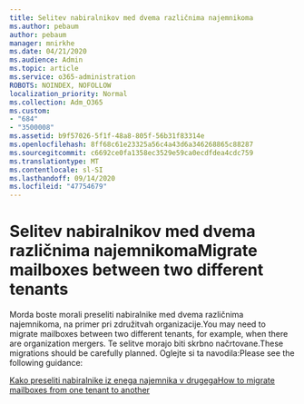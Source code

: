 ```yaml
---
title: Selitev nabiralnikov med dvema različnima najemnikoma
ms.author: pebaum
author: pebaum
manager: mnirkhe
ms.date: 04/21/2020
ms.audience: Admin
ms.topic: article
ms.service: o365-administration
ROBOTS: NOINDEX, NOFOLLOW
localization_priority: Normal
ms.collection: Adm_O365
ms.custom:
- "684"
- "3500008"
ms.assetid: b9f57026-5f1f-48a8-805f-56b31f83314e
ms.openlocfilehash: 8ff68c61e23325a56c4a43d6a346268865c88287
ms.sourcegitcommit: c6692ce0fa1358ec3529e59ca0ecdfdea4cdc759
ms.translationtype: MT
ms.contentlocale: sl-SI
ms.lasthandoff: 09/14/2020
ms.locfileid: "47754679"
---
```

# <a name="migrate-mailboxes-between-two-different-tenants"></a><span data-ttu-id="0672c-102">Selitev nabiralnikov med dvema različnima najemnikoma</span><span class="sxs-lookup"><span data-stu-id="0672c-102">Migrate mailboxes between two different tenants</span></span>

<span data-ttu-id="0672c-103">Morda boste morali preseliti nabiralnike med dvema različnima najemnikoma, na primer pri združitvah organizacije.</span><span class="sxs-lookup"><span data-stu-id="0672c-103">You may need to migrate mailboxes between two different tenants, for example, when there are organization mergers.</span></span> <span data-ttu-id="0672c-104">Te selitve morajo biti skrbno načrtovane.</span><span class="sxs-lookup"><span data-stu-id="0672c-104">These migrations should be carefully planned.</span></span> <span data-ttu-id="0672c-105">Oglejte si ta navodila:</span><span class="sxs-lookup"><span data-stu-id="0672c-105">Please see the following guidance:</span></span>
  
[<span data-ttu-id="0672c-106">Kako preseliti nabiralnike iz enega najemnika v drugega</span><span class="sxs-lookup"><span data-stu-id="0672c-106">How to migrate mailboxes from one tenant to another</span></span>](https://docs.microsoft.com/Exchange/mailbox-migration/migrate-mailboxes-across-tenants)
  